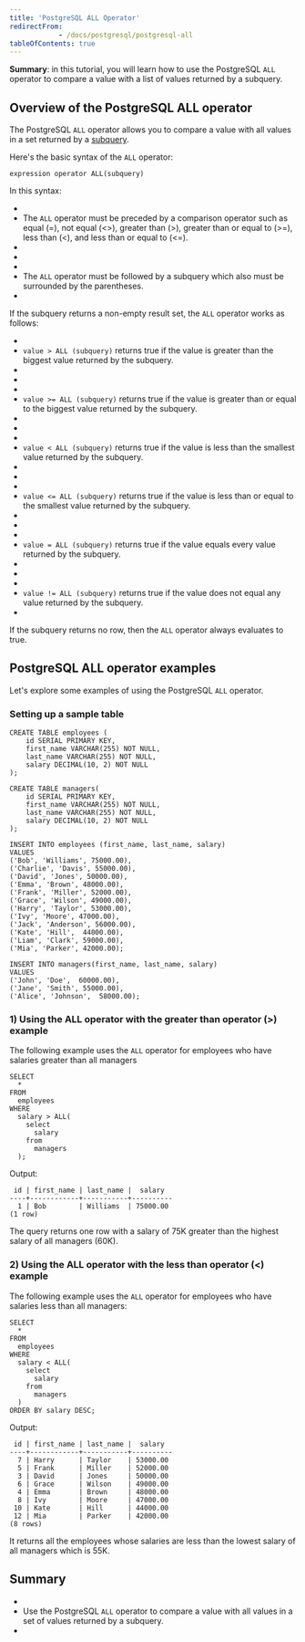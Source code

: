 ```yaml
---
title: 'PostgreSQL ALL Operator'
redirectFrom: 
            - /docs/postgresql/postgresql-all
tableOfContents: true
---
```



**Summary**: in this tutorial, you will learn how to use the PostgreSQL `ALL` operator to compare a value with a list of values returned by a subquery.





## Overview of the PostgreSQL ALL operator





The PostgreSQL `ALL` operator allows you to compare a value with all values in a set returned by a [subquery](/docs/postgresql/postgresql-subquery).





Here's the basic syntax of the `ALL` operator:





```
expression operator ALL(subquery)
```





In this syntax:





- 
- The `ALL` operator must be preceded by a comparison operator such as equal (=), not equal (&lt;>), greater than (>), greater than or equal to (>=), less than (&lt;), and less than or equal to (&lt;=).
- 
-
- 
- The `ALL` operator must be followed by a subquery which also must be surrounded by the parentheses.
- 





If the subquery returns a non-empty result set, the `ALL` operator works as follows:





- 
- `value > ALL (subquery)` returns true if the value is greater than the biggest value returned by the subquery.
- 
-
- 
- `value >= ALL (subquery)` returns true if the value is greater than or equal to the biggest value returned by the subquery.
- 
-
- 
- `value < ALL (subquery)` returns true if the value is less than the smallest value returned by the subquery.
- 
-
- 
- `value <= ALL (subquery)` returns true if the value is less than or equal to the smallest value returned by the subquery.
- 
-
- 
- `value = ALL (subquery)` returns true if the value equals every value returned by the subquery.
- 
-
- 
- `value != ALL (subquery)` returns true if the value does not equal any value returned by the subquery.
- 





If the subquery returns no row, then the `ALL` operator always evaluates to true.





## PostgreSQL ALL operator examples





Let's explore some examples of using the PostgreSQL `ALL` operator.





### Setting up a sample table





```
CREATE TABLE employees (
    id SERIAL PRIMARY KEY,
    first_name VARCHAR(255) NOT NULL,
    last_name VARCHAR(255) NOT NULL,
    salary DECIMAL(10, 2) NOT NULL
);

CREATE TABLE managers(
    id SERIAL PRIMARY KEY,
    first_name VARCHAR(255) NOT NULL,
    last_name VARCHAR(255) NOT NULL,
    salary DECIMAL(10, 2) NOT NULL
);

INSERT INTO employees (first_name, last_name, salary)
VALUES
('Bob', 'Williams', 75000.00),
('Charlie', 'Davis', 55000.00),
('David', 'Jones', 50000.00),
('Emma', 'Brown', 48000.00),
('Frank', 'Miller', 52000.00),
('Grace', 'Wilson', 49000.00),
('Harry', 'Taylor', 53000.00),
('Ivy', 'Moore', 47000.00),
('Jack', 'Anderson', 56000.00),
('Kate', 'Hill',  44000.00),
('Liam', 'Clark', 59000.00),
('Mia', 'Parker', 42000.00);

INSERT INTO managers(first_name, last_name, salary)
VALUES
('John', 'Doe',  60000.00),
('Jane', 'Smith', 55000.00),
('Alice', 'Johnson',  58000.00);
```





### 1) Using the ALL operator with the greater than operator (>) example





The following example uses the `ALL` operator for employees who have salaries greater than all managers





```
SELECT
  *
FROM
  employees
WHERE
  salary > ALL(
    select
      salary
    from
      managers
  );
```





Output:





```
 id | first_name | last_name |  salary
----+------------+-----------+----------
  1 | Bob        | Williams  | 75000.00
(1 row)
```





The query returns one row with a salary of 75K greater than the highest salary of all managers (60K).





### 2) Using the ALL operator with the less than operator (&lt;) example





The following example uses the `ALL` operator for employees who have salaries less than all managers:





```
SELECT
  *
FROM
  employees
WHERE
  salary < ALL(
    select
      salary
    from
      managers
  )
ORDER BY salary DESC;
```





Output:





```
 id | first_name | last_name |  salary
----+------------+-----------+----------
  7 | Harry      | Taylor    | 53000.00
  5 | Frank      | Miller    | 52000.00
  3 | David      | Jones     | 50000.00
  6 | Grace      | Wilson    | 49000.00
  4 | Emma       | Brown     | 48000.00
  8 | Ivy        | Moore     | 47000.00
 10 | Kate       | Hill      | 44000.00
 12 | Mia        | Parker    | 42000.00
(8 rows)
```





It returns all the employees whose salaries are less than the lowest salary of all managers which is 55K.





## Summary





- 
- Use the PostgreSQL `ALL` operator to compare a value with all values in a set of values returned by a subquery.
- 


